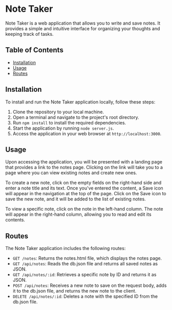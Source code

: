 # Note Taker

Note Taker is a web application that allows you to write and save notes. It provides a simple and intuitive interface for organizing your thoughts and keeping track of tasks.

## Table of Contents

- [Installation](#installation)
- [Usage](#usage)
- [Routes](#routes)

## Installation

To install and run the Note Taker application locally, follow these steps:

1. Clone the repository to your local machine.
2. Open a terminal and navigate to the project's root directory.
3. Run `npm install` to install the required dependencies.
5. Start the application by running `node server.js`.
6. Access the application in your web browser at `http://localhost:3000`.

## Usage

Upon accessing the application, you will be presented with a landing page that provides a link to the notes page. Clicking on the link will take you to a page where you can view existing notes and create new ones.

To create a new note, click on the empty fields on the right-hand side and enter a note title and its text. Once you've entered the content, a Save icon will appear in the navigation at the top of the page. Click on the Save icon to save the new note, and it will be added to the list of existing notes.

To view a specific note, click on the note in the left-hand column. The note will appear in the right-hand column, allowing you to read and edit its contents.

## Routes

The Note Taker application includes the following routes:

- `GET /notes`: Returns the notes.html file, which displays the notes page.
- `GET /api/notes`: Reads the db.json file and returns all saved notes as JSON.
- `GET /api/notes/:id`: Retrieves a specific note by ID and returns it as JSON.
- `POST /api/notes`: Receives a new note to save on the request body, adds it to the db.json file, and returns the new note to the client.
- `DELETE /api/notes/:id`: Deletes a note with the specified ID from the db.json file.
